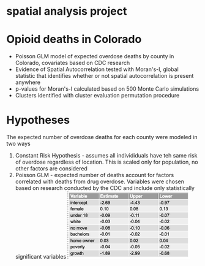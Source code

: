 # spatial analysis project
# Opioid deaths in Colorado
- Poisson GLM model of expected overdose deaths by county in Colorado, covariates based on CDC research
- Evidence of Spatial Autocorrelation tested with Moran's-I, global statistic that identifies whether or not spatial autocorrelation is present anywhere
- p-values for Moran's-I calculated based on 500 Monte Carlo simulations
- Clusters identified with cluster evaluation permutation procedure

# Hypotheses
The expected number of overdose deaths for each county were modeled in two ways
1) Constant Risk Hypothesis - assumes all individiduals have teh same risk of overdose regardless of location. This is scaled only for population, no other factors are considered
2) Poisson GLM - expected number of deaths account for factors correlated with deaths from drug overdose. Variables were chosen based on research conducted by the CDC and include only statistically significant variables
![](https://github.com/dani-totten/spatial_stats/blob/main/poisson_vars.png)
